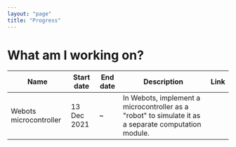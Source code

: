 ```yaml
---
layout: "page"
title: "Progress"
---
```


# What am I working on?

| Name | Start date | End date | Description | Link |
| - | - | - | - | - |
| Webots microcontroller |13 Dec 2021 |~| In Webots, implement a microcontroller as a "robot" to simulate it as a separate computation module. | |
